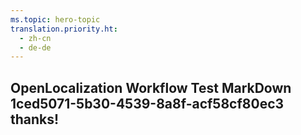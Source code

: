 ```yaml
---
ms.topic: hero-topic
translation.priority.ht: 
  - zh-cn
  - de-de
---
```

## OpenLocalization Workflow Test MarkDown 1ced5071-5b30-4539-8a8f-acf58cf80ec3 thanks!
